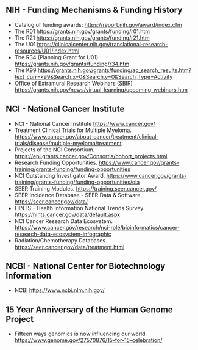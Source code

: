## NIH - Funding Mechanisms & Funding History

* Catalog of funding awards: https://report.nih.gov/award/index.cfm
* The R01 https://grants.nih.gov/grants/funding/r01.htm
* The R21 https://grants.nih.gov/grants/funding/r21.htm
* The U01 https://clinicalcenter.nih.gov/translational-research-resources/U01/index.html
* The R34 (Planning Grant for U01) https://grants.nih.gov/grants/funding/r34.htm
* The K99 https://grants.nih.gov/grants/funding/ac_search_results.htm?text_curr=k99&Search.x=0&Search.y=0&Search_Type=Activity
* Office of Extramural Research Webinars (SBIR) https://grants.nih.gov/news/virtual-learning/upcoming_webinars.htm

## NCI - National Cancer Institute
* NCI - National Cancer Institute https://www.cancer.gov/
* Treatment Clinical Trials for Multiple Myeloma. https://www.cancer.gov/about-cancer/treatment/clinical-trials/disease/multiple-myeloma/treatment
* Projects of the NCI Consortium. https://epi.grants.cancer.gov/Consortia/cohort_projects.html
* Research Funding Opportunities. https://www.cancer.gov/grants-training/grants-funding/funding-opportunities
* NCI Outstandng Investigator Award. https://www.cancer.gov/grants-training/grants-funding/funding-opportunities/oia
* SEER Training Modules. https://training.seer.cancer.gov/
* SEER Incidence Database - SEER Data & Software. https://seer.cancer.gov/data/
* HINTS - Health Information National Trends Survey. https://hints.cancer.gov/data/default.aspx
* NCI Cancer Research Data Ecosystem. https://www.cancer.gov/research/nci-role/bioinformatics/cancer-research-data-ecosystem-infographic
* Radiation/Chemotherapy Databases. https://seer.cancer.gov/data/treatment.html

## NCBI - National Center for Biotechnology Information
* NCBI https://www.ncbi.nlm.nih.gov/

## 15 Year Anniversary of the Human Genome Project
* Fifteen ways genomics is now influencing our world https://www.genome.gov/27570876/15-for-15-celebration/
